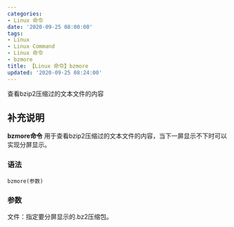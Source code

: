 ```yaml
---
categories:
- Linux 命令
date: '2020-09-25 08:00:00'
tags:
- Linux
- Linux Command
- Linux 命令
- bzmore
title: 【Linux 命令】bzmore
updated: '2020-09-25 08:24:00'
---
```


查看bzip2压缩过的文本文件的内容

## 补充说明

**bzmore命令** 用于查看bzip2压缩过的文本文件的内容，当下一屏显示不下时可以实现分屏显示。

###  语法

```shell
bzmore(参数)
```

###  参数

文件：指定要分屏显示的.bz2压缩包。


<!-- Linux命令行搜索引擎：https://jaywcjlove.github.io/linux-command/ -->